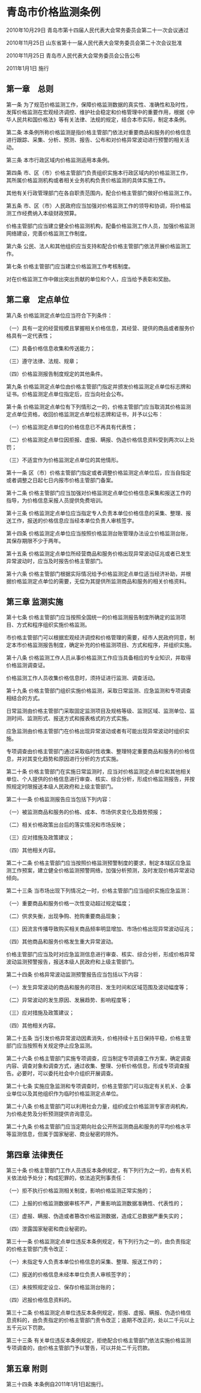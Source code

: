 # 青岛市价格监测条例

2010年10月29日 青岛市第十四届人民代表大会常务委员会第二十一次会议通过

2010年11月25日 山东省第十一届人民代表大会常务委员会第二十次会议批准

2010年11月25日 青岛市人民代表大会常务委员会公告公布

2011年1月1日 施行

<!-- INFO END -->

## 第一章　总则

第一条 为了规范价格监测工作，保障价格监测数据的真实性、准确性和及时性，发挥价格监测在宏观经济调控、维护社会稳定和价格管理中的重要作用，根据《中华人民共和国价格法》等有关法律、法规的规定，结合本市实际，制定本条例。

第二条 本条例所称价格监测是指价格主管部门依法对重要商品和服务的价格信息进行跟踪、采集、分析、预测、报告、公布和对价格异常波动进行预警的相关活动。

第三条 本市行政区域内价格监测适用本条例。

第四条 市、区（市）价格主管部门负责组织实施本行政区域内的价格监测工作，其所属价格监测机构或者相关业务机构负责价格监测的具体实施工作。

其他有关行政管理部门在各自职责范围内，配合价格主管部门做好价格监测工作。

第五条 市、区（市）人民政府应当加强对价格监测工作的领导和协调，将价格监测工作经费纳入本级财政预算。

价格主管部门应当建立健全价格监测机构，配备价格监测工作人员，加强价格监测网络建设，完善价格监测工作制度。

第六条 公民、法人和其他组织应当支持和配合价格主管部门依法开展价格监测工作。

第七条 价格主管部门应当建立价格监测工作考核制度。

对在价格监测工作中做出突出贡献的单位和个人，应当给予表彰和奖励。

## 第二章　定点单位

第八条 价格监测定点单位应当符合下列条件：

（一）具有一定的经营规模且掌握相关价格信息，其经营、提供的商品或者服务价格具有一定代表性；

（二）具备价格信息收集和传送能力；

（三）遵守法律、法规、规章；

（四）价格监测报告制度规定的其他条件。

第九条 价格监测定点单位由价格主管部门指定并颁发价格监测定点单位标志牌和证书。价格监测定点单位指定后，应当向社会公布。

第十条 价格监测定点单位有下列情形之一的，价格主管部门应当取消其价格监测定点单位资格，收回价格监测定点单位标志牌和证书，并予以公布：

（一）价格监测定点单位的价格信息已不再具有代表性；

（二）价格监测定点单位因拒报、虚报、瞒报、伪造价格信息资料受到两次以上处罚；

（三）不适宜作为价格监测定点单位的其他情形。

第十一条 区（市）价格主管部门指定或者调整价格监测定点单位后，应当自指定或者调整之日起七日内报市价格主管部门备案。

第十二条 价格主管部门应当加强对价格监测定点单位价格信息采集和报送工作的指导，为价格信息采报人员提供免费培训。

第十三条 价格监测定点单位应当指定专人负责本单位价格信息的采集、整理、报送工作，报送的价格信息应当经本单位负责人审核签字。

第十四条 价格监测定点单位应当按照价格监测台账管理办法设立价格监测台账，其保存期限不少于两年。

第十五条 价格监测定点单位所经营商品和服务价格出现异常波动征兆或者已发生异常波动时，应当及时报告价格主管部门。

第十六条 价格主管部门根据实际情况给予价格监测定点单位适当经济补助，并根据价格监测定点单位的需要，无偿为其提供所监测商品和服务的相关价格资料。

## 第三章  监测实施

第十七条 价格主管部门应当按照全国统一的价格监测报告制度所确定的监测项目、方式和程序组织实施价格监测。

市价格主管部门可以根据宏观经济调控和价格管理的需要，经市人民政府同意，制定本市价格监测报告制度，确定补充的价格监测项目、方式和程序，并组织实施。

第十八条 价格监测工作人员从事价格监测工作应当具备相应的专业知识，并取得价格监测调查证。

价格监测工作人员收集价格信息时，须持证进行监测、调查活动。

第十九条 价格主管部门组织实施价格监测，采取日常监测、应急监测和专项调查相结合的方式。

日常监测由价格主管部门采取固定监测项目及规格等级、监测区域、监测单位、监测时间、监测形式、报送方式和报表格式的方式实施。

应急监测由价格主管部门在价格出现异常波动或者有可能出现异常波动时组织实施。

专项调查由价格主管部门通过采取临时性收集、整理特定重要商品和服务的价格信息，并对其变化趋势和原因进行分析的方式实施。

第二十条 价格主管部门在实施日常监测时，应当对价格监测定点单位和其他相关单位、个人提供的价格信息进行审查、核实、综合分析，形成价格监测报告，并按照规定时限报送本级人民政府和上级主管部门。

第二十一条 价格监测报告应当包括下列内容：

（一）被监测商品和服务的价格、成本、市场供求变化及趋势预报；

（二）相关价格政策出台后的落实情况和市场反映；

（三）应对措施及政策建议；

（四）其他相关内容。

第二十二条 价格主管部门应当按照价格监测预警制度的要求，制定本辖区应急监测工作预案，建立健全价格监测预警网络，加强分析预测，及时发现价格异常波动倾向。

第二十三条 当市场出现下列情况之一时，价格主管部门应当组织实施应急监测：

（一）重要商品和服务价格一次性变动超过规定幅度；

（二）供求失衡，出现争购、抢购重要商品现象；

（三）因流言传播导致购买相关商品频率明显增加、市场价格出现异常波动征兆；

（四）其他商品和服务价格发生重大异常波动。

价格主管部门应当及时对应急监测信息进行审查、核实、综合分析，形成价格异常波动监测预警报告，报送本级人民政府和上级主管部门。

第二十四条 价格异常波动监测预警报告应当包括以下内容：

（一）发生异常波动的商品和服务的项目、发生时间和区域范围及波动幅度等；

（二）异常波动的发生原因、发展趋势、影响程度等；

（三）应对措施及政策建议；

（四）其他相关内容。

第二十五条 当引发价格异常波动因素消失，价格持续十五日保持平稳，价格主管部门应当按照有关规定停止应急监测。

第二十六条 价格主管部门实施专项调查，应当制定专项调查工作方案，确定调查内容、调查对象和调查方式，通过收集、整理、分析价格信息，形成专项调查报告。必要时，可以委托社会中介组织开展调查。

第二十七条 实施应急监测和专项调查时，价格主管部门可以指定有关机关、企事业单位以及其他组织作为临时价格监测定点单位。

第二十八条 价格主管部门可以利用社会力量，组织成立价格监测专家咨询机构，为价格走势及分析预测提供咨询意见。

第二十九条 价格主管部门应当定期向社会公开所监测商品和服务的平均价格水平等监测信息，但属于国家秘密、商业秘密的除外。

## 第四章  法律责任

第三十条 价格主管部门工作人员违反本条例规定，有下列行为之一的，由有关机关依法给予处分；构成犯罪的，依法追究刑事责任：

（一）拒不执行价格监测相关制度，影响价格监测正常实施的；

（二）上报的价格监测数据审核不严，严重影响监测数据准确性、代表性的；

（三）虚报、瞒报、伪造或者篡改价格监测数据，造成汇总数据严重失实的；

（四）泄露国家秘密和商业秘密的。

第三十一条 价格监测定点单位违反本条例规定，有下列行为之一的，由负责指定的价格主管部门责令改正：

（一）未指定专人负责本单位价格信息的采集、整理、报送工作的；

（二）报送的价格信息未经本单位负责人审核签字的；

（三）未按照规定设立、保存价格监测台账的；

（四）迟报价格信息资料的。

第三十二条 价格监测定点单位违反本条例规定，拒报、虚报、瞒报、伪造价格信息资料的，由负责指定的价格主管部门责令改正；逾期不改正的，处以二千元以上五千元以下罚款。

第三十三条 有关单位违反本条例规定，拒绝配合价格主管部门依法实施价格监测专项调查的，由价格主管部门予以警告，可以并处二千元罚款。

## 第五章  附则

第三十四条 本条例自2011年1月1日起施行。

